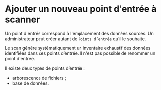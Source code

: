 # Ajouter un nouveau point d&apos;entrée à scanner

Un point d&apos;entrée correspond à l&apos;emplacement des données sources. Un administrateur peut créer autant de `Points d’entrée` qu’il le souhaite.

Le scan génère systématiquement un inventaire exhaustif des données identifiées dans ces points d’entrée. Il n&apos;est pas possible de renommer un point d&apos;entrée.

Il existe deux types de points d’entrée :

* arborescence de fichiers ;
* base de données.
